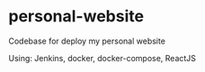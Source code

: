 # personal-website
Codebase for deploy my personal website




Using:
Jenkins, docker, docker-compose, ReactJS
